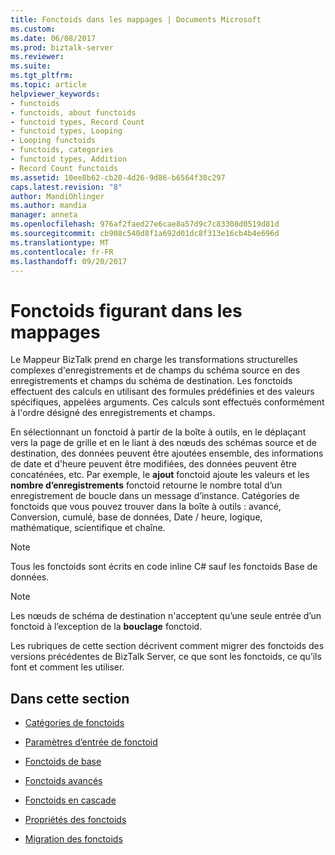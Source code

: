 ```yaml
---
title: Fonctoids dans les mappages | Documents Microsoft
ms.custom: 
ms.date: 06/08/2017
ms.prod: biztalk-server
ms.reviewer: 
ms.suite: 
ms.tgt_pltfrm: 
ms.topic: article
helpviewer_keywords:
- functoids
- functoids, about functoids
- functoid types, Record Count
- functoid types, Looping
- Looping functoids
- functoids, categories
- functoid types, Addition
- Record Count functoids
ms.assetid: 10ee8b62-cb20-4d26-9d86-b6564f30c297
caps.latest.revision: "8"
author: MandiOhlinger
ms.author: mandia
manager: anneta
ms.openlocfilehash: 976af2faed27e6cae8a57d9c7c83308d0519d81d
ms.sourcegitcommit: cb908c540d8f1a692d01dc8f313e16cb4b4e696d
ms.translationtype: MT
ms.contentlocale: fr-FR
ms.lasthandoff: 09/20/2017
---
```

# <a name="functoids-in-maps"></a>Fonctoids figurant dans les mappages
Le Mappeur BizTalk prend en charge les transformations structurelles complexes d'enregistrements et de champs du schéma source en des enregistrements et champs du schéma de destination. Les fonctoids effectuent des calculs en utilisant des formules prédéfinies et des valeurs spécifiques, appelées arguments. Ces calculs sont effectués conformément à l'ordre désigné des enregistrements et champs.  
  
 En sélectionnant un fonctoid à partir de la boîte à outils, en le déplaçant vers la page de grille et en le liant à des nœuds des schémas source et de destination, des données peuvent être ajoutées ensemble, des informations de date et d'heure peuvent être modifiées, des données peuvent être concaténées, etc. Par exemple, le **ajout** fonctoid ajoute les valeurs et les **nombre d’enregistrements** fonctoid retourne le nombre total d’un enregistrement de boucle dans un message d’instance. Catégories de fonctoids que vous pouvez trouver dans la boîte à outils : avancé, Conversion, cumulé, base de données, Date / heure, logique, mathématique, scientifique et chaîne.  
  
> [!NOTE]
>  Tous les fonctoids sont écrits en code inline C# sauf les fonctoids Base de données.  
  
> [!NOTE]
>  Les nœuds de schéma de destination n'acceptent qu’une seule entrée d’un fonctoid à l’exception de la **bouclage** fonctoid.  
  
 Les rubriques de cette section décrivent comment migrer des fonctoids des versions précédentes de BizTalk Server, ce que sont les fonctoids, ce qu’ils font et comment les utiliser.  
  
## <a name="in-this-section"></a>Dans cette section  
  
-   [Catégories de fonctoids](../core/functoid-categories.md)  
  
-   [Paramètres d’entrée de fonctoid](../core/functoid-input-parameters.md)  
  
-   [Fonctoids de base](../core/basic-functoids.md)  
  
-   [Fonctoids avancés](../core/advanced-functoids.md)  
  
-   [Fonctoids en cascade](../core/cascading-functoids.md)  
  
-   [Propriétés des fonctoids](../core/functoid-properties.md)  
  
-   [Migration des fonctoids](../core/migrating-functoids.md)